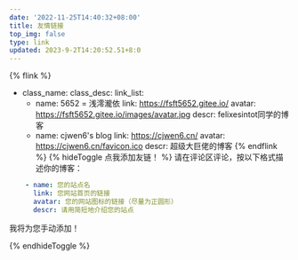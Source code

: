 ```yaml
---
date: '2022-11-25T14:40:32+08:00'
title: 友情链接
top_img: false
type: link
updated: 2023-9-2T14:20:52.51+8:0
---
```

{% flink %}
- class_name:
  class_desc: 
  link_list:
    - name: 5652 = 浅澪瀧依
      link: https://fsft5652.gitee.io/
      avatar: https://fsft5652.gitee.io/images/avatar.jpg
      descr: felixesintot同学的博客
    - name: cjwen6's blog
      link: https://cjwen6.cn/
      avatar: https://cjwen6.cn/favicon.ico
      descr: 超级大巨佬的博客
{% endflink %}
{% hideToggle 点我添加友链！ %}
请在评论区评论，按以下格式描述你的博客：
```yaml
    - name: 您的站点名
      link: 您网站首页的链接
      avatar: 您的网站图标的链接（尽量为正圆形）
      descr: 请用简短地介绍您的站点
```
我将为您手动添加！

{% endhideToggle %}

